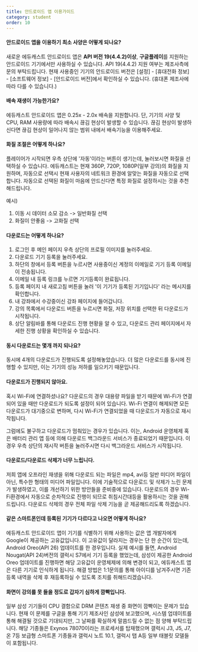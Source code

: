 ```yaml
---
title: 안드로이드 앱 이용가이드
category: student
order: 10
---
```

#### 안드로이드 앱을 이용하기 최소 사양은 어떻게 되나요?

새로운 에듀캐스트 안드로이드 앱은 **API 버전 19(4.4.2)이상**, **구글플레이**를 지원하는 안드로이드 기기에서만 사용하실 수 있습니다. API 19(4.4.2) 지원 여부는 제조사측에 문의 부탁드립니다. 현재 사용중인 기기의 안드로이드 버전은 [설정] - [휴대전화 정보] - [소프트웨어 정보] - [안드로이드 버전]에서 확인하실 수 있습니다. (휴대폰 제조사에 따라 다를 수 있습니다.)

#### 배속 재생이 가능한가요?

에듀캐스트 안드로이드 앱은 0.25x - 2.0x 배속을 지원합니다. 단, 기기의 사양 및 CPU, RAM 사용량에 따라 배속시 끊김 현상이 발생할 수 있습니다. 끊김 현상이 발생하신다면 끊김 현상이 일어나지 않는 범위 내에서 배속기능을 이용해주세요.

#### 화질 조절은 어떻게 하나요?

플레이어가 시작되면 우측 상단에 '자동'이라는 버튼이 생기는데, 눌러보시면 화질을 선택하실 수 있습니다. 에듀캐스트는 현재 360P, 720P, 1080P(일부 강의)의 화질을 지원하며, 자동으로 선택시 현재 사용자의 네트워크 환경에 알맞는 화질을 자동으로 선택합니다. 자동으로 선택된 화질이 마음에 안드신다면 특정 화질로 설정하시는 것을 추천해드립니다.

예시)
1. 이동 시 데이터 소모 감소 -> 일반화질 선택
2. 화질이 안좋음 -> 고화질 선택

#### 다운로드는 어떻게 하나요?

1. 로그인 후 메인 페이지 우측 상단의 프로필 이미지를 눌러주세요.
2. 다운로드 기기 등록을 눌러주세요.
3. 하단의 창에서 등록 버튼을 누르시면 사용중이신 계정의 이메일로 기기 등록 이메일이 전송됩니다.
4. 이메일 내 등록 링크를 누르면 기기등록이 완료됩니다.
5. 등록 페이지 내 새로고침 버튼을 눌러 '이 기기가 등록된 기기입니다' 라는 메시지를 확인합니다.
6. 내 강좌에서 수강중이신 강좌 페이지에 들어갑니다.
7. 강의 목록에서 다운로드 버튼을 누르시면 화질, 저장 위치를 선택한 뒤 다운로드가 시작됩니다.
8. 상단 알림바를 통해 다운로드 진행 현황을 알 수 있고, 다운로드 관리 페이지에서 자세한 진행 상황을 확인하실 수 있습니다.

#### 동시 다운로드는 몇개 까지 되나요?

동시에 4개의 다운로드가 진행되도록 설정해놓았습니다. 더 많은 다운로드를 동시에 진행할 수 있지만, 이는 기기의 성능 저하를 일으키기 때문입니다.

#### 다운로드가 진행되지 않아요.

혹시 Wi-Fi에 연결하셨나요? 다운로드의 경우 대용량 파일을 받기 때문에 Wi-Fi가 연결되어 있을 때만 다운로드가 되도록 설정이 되어 있습니다. Wi-Fi 연결이 해제되면 모든 다운로드가 대기중으로 변하며, 다시 Wi-Fi가 연결되었을 때 다운로드가 자동으로 재시작됩니다.

그럼에도 불구하고 다운로드가 멈춰있는 경우가 있습니다. 이는, Android 운영체제 혹은 배터리 관리 앱 등에 의해 다운로드 백그라운드 서비스가 종료되었기 때문입니다. 이 경우 우측 상단의 재시작 버튼을 눌러주시면 다시 백그라운드 서비스가 시작됩니다.

#### 다운로드/다운로드 삭제가 너무 느립니다.

저희 앱에 오프라인 재생을 위해 다운로드 되는 파일은 mp4, avi등 일반 미디어 파일이 아닌, 특수한 형태의 미디어 파일입니다. 이에 기술적으로 다운로드 및 삭제가 느린 문제가 발생하였고, 이를 개선하기 위한 방안들을 준비중에 있습니다. 다운로드의 경우 Wi-Fi환경에서 자동으로 순차적으로 진행이 되므로 취침시간대등을 활용하시는 것을 권해드립니다. 다운로드 삭제의 경우 전체 파일 삭제 기능을 곧 제공해드리도록 하겠습니다.  

#### 같은 스마트폰인데 등록된 기기가 다르다고 나오면 어떻게 하나요?

에듀캐스트 안드로이드 앱이 기기를 식별하기 위해 사용하는 값은 앱 개발자에게 Google이 제공하는 고유값입니다. 이 고유값이 달라지는 경우는 단 한 순간이 있는데, Android Oreo(API 26) 업데이트를 한 경우입니다. 실제 예시를 들면, Android Nougat(API 24)버전의 갤럭시 S7에서 기기 등록을 했었는데, 삼성이 제공한 Android Oreo 업데이트를 진행하면 해당 고유값이 운영체제에 의해 변경이 되고, 에듀캐스트 앱은 다른 기기로 인식하게 됩니다. 해결 방법은 1:1문의를 통해 아이디를 남겨주시면 기존 등록 내역을 삭제 후 재등록하실 수 있도록 조치를 취해드리겠습니다.

#### 화면이 강의를 못 들을 정도로 갑자기 심하게 깜빡입니다.

일부 삼성 기기들이 CPU 결함으로 DRM 콘텐츠 재생 중 화면이 깜빡이는 문제가 있습니다. 현재 이 문제를 구글을 통해 기기 제조사인 삼성에 보고했으며, 시스템 업데이트를 통해 해결될 것으로 기대되지만, 그 날짜를 확실하게 말씀드릴 수 없는 점 양해 부탁드립니다. 해당 기종들은 Exynos 78070이라는 프로세서를 탑재했으며 갤럭시 J3, J5, J7, 온 7등 보급형 스마트폰 기종들과 갤럭시 노트 10.1, 갤럭시 탭 A등 일부 태블릿 모델들이 포함됩니다.
